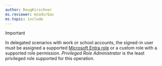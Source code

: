 ```yaml
---
author: DougKirschner
ms.reviewer: msodsrbac
ms.topic: include
---
```


> [!IMPORTANT]
> In delegated scenarios with work or school accounts, the signed-in user must be assigned a supported [Microsoft Entra role](/entra/identity/role-based-access-control/permissions-reference?toc=%2Fgraph%2Ftoc.json) or a custom role with a supported role permission. *Privileged Role Administrator* is the least privileged role supported for this operation.
